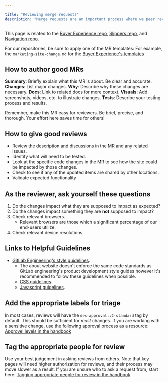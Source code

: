 ```yaml
---

title: "Reviewing merge requests"
description: "Merge requests are an important process where we peer review incoming changes to ensure code and content meets our standards and does not break any existing functionality."
---
```








This page is related to the [Buyer Experience repo](https://gitlab.com/gitlab-com/marketing/digital-experience/buyer-experience), [Slippers repo](https://gitlab.com/gitlab-com/marketing/digital-experience/slippers-ui), and [Navigation repo](https://gitlab.com/gitlab-com/marketing/digital-experience/navigation). 

For our repositories, be sure to apply one of the MR templates: For example, the `marketing-site-change.md` for the [Buyer Experience's templates](https://gitlab.com/gitlab-com/marketing/digital-experience/buyer-experience/-/tree/main/.gitlab/merge_request_templates)


## How to author good MRs 

**Summary**: Briefly explain what this MR is about. Be clear and accurate.
**Changes**: List major changes.
**Why**: Describe why these changes are necessary.
**Docs**: Link to related docs for more context.
**Visuals**: Add screenshots, videos, etc. to illustrate changes.
**Tests**: Describe your testing process and results.

Remember, make this MR easy for reviewers. Be brief, precise, and thorough. Your effort here saves time for others!

## How to give good reviews

* Review the description and discussions in the MR and any related issues.
* Identify what will need to be tested.
* Look at the specific code changes in the MR to see how the site could be impacted by those changes.
* Check to see if any of the updated items are shared by other locations.
* Validate expected functionality 

## As the reviewer, ask yourself these questions

1. Do the changes impact what they are supposed to impact as expected?
1. Do the changes impact something they are **not** supposed to impact?
1. Check relevant browsers.
    * Relevant browsers are those which a significant percentage of our end-users utilize.
1. Check relevant device resolutions.

## Links to Helpful Guidelines

* [GitLab Engineering's style guidelines](https://docs.gitlab.com/ee/development/contributing/style_guides.html).
    * The about website doesn't enforce the same code standards as GitLab engineering's product development style guides however it's recommended to follow these guidelines when possible.
    * [CSS guidelines](https://docs.gitlab.com/ee/development/fe_guide/style/scss.html).
    * [Javascript guidelines](https://docs.gitlab.com/ee/development/fe_guide/style/javascript.html).

## Add the appropriate labels for triage

In most cases, reviews will have the `dex-approval::2-standard` tag by default. This should be sufficient for _most_ changes. If you are working with a sensitive change, use the following approval process as a resource: [Approvel levels in the handbook](/handbook/marketing/digital-experience/marketing-site-approval-process/#approval-levels) 

##  Tag the appropriate people for review

Use your best judgement in asking reviews from others. Note that key pages will need higher authorization for reviews, and their process may move slower as a result. If you are unsure who to ask a request from, start here: [Tagging appropriate people for review in the handbook](/handbook/marketing/digital-experience/marketing-site-approval-process/#step-3-tag-the-appropriate-people-for-review)

